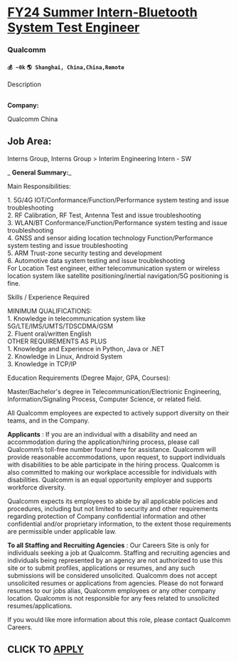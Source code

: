 # [FY24 Summer Intern-Bluetooth System Test Engineer](https://www.remotewlb.com/apply/fy24-summer-intern-bluetooth-system-test-engineer)  
### Qualcomm  
#### `💰 ~0k` `🌎 Shanghai, China,China,Remote`  

Description

##  
**Company:**

Qualcomm China

##  **Job Area:**

Interns Group, Interns Group > Interim Engineering Intern - SW

 _ **General Summary:**_

Main Responsibilities:

1\. 5G/4G IOT/Conformance/Function/Performance system testing and issue troubleshooting  
2\. RF Calibration, RF Test, Antenna Test and issue troubleshooting  
3\. WLAN/BT Conformance/Function/Performance system testing and issue troubleshooting  
4\. GNSS and sensor aiding location technology Function/Performance system testing and issue troubleshooting  
5\. ARM Trust-zone security testing and development  
6\. Automotive data system testing and issue troubleshooting  
For Location Test engineer, either telecommunication system or wireless location system like satellite positioning/inertial navigation/5G positioning is fine.

Skills / Experience Required

MINIMUM QUALIFICATIONS:  
1\. Knowledge in telecommunication system like 5G/LTE/IMS/UMTS/TDSCDMA/GSM  
2\. Fluent oral/written English  
OTHER REQUIREMENTS AS PLUS  
1\. Knowledge and Experience in Python, Java or .NET  
2\. Knowledge in Linux, Android System  
3\. Knowledge in TCP/IP

Education Requirements (Degree Major, GPA, Courses):

Master/Bachelor's degree in Telecommunication/Electrionic Engineering, Information/Signaling Process, Computer Science, or related field.

All Qualcomm employees are expected to actively support diversity on their teams, and in the Company.

 **Applicants** :  If you are an individual with a disability and need an accommodation during the application/hiring process, please call Qualcomm’s toll-free number found here for assistance. Qualcomm will provide reasonable accommodations, upon request, to support individuals with disabilities to be able participate in the hiring process. Qualcomm is also committed to making our workplace accessible for individuals with disabilities. Qualcomm is an equal opportunity employer and supports workforce diversity.

Qualcomm expects its employees to abide by all applicable policies and procedures, including but not limited to security and other requirements regarding protection of Company confidential information and other confidential and/or proprietary information, to the extent those requirements are permissible under applicable law.

 **To all Staffing and Recruiting Agencies** : Our Careers Site is only for individuals seeking a job at Qualcomm. Staffing and recruiting agencies and individuals being represented by an agency are not authorized to use this site or to submit profiles, applications or resumes, and any such submissions will be considered unsolicited. Qualcomm does not accept unsolicited resumes or applications from agencies. Please do not forward resumes to our jobs alias, Qualcomm employees or any other company location. Qualcomm is not responsible for any fees related to unsolicited resumes/applications.

If you would like more information about this role, please contact Qualcomm Careers.

  
## CLICK TO [APPLY](https://www.remotewlb.com/apply/fy24-summer-intern-bluetooth-system-test-engineer)

